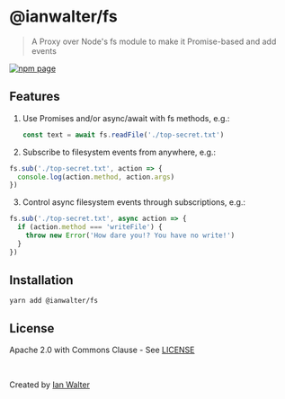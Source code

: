 # @ianwalter/fs
> A Proxy over Node's fs module to make it Promise-based and add events

[![npm page][npmImage]][npmUrl]

## Features

1. Use Promises and/or async/await with fs methods, e.g.:
   ```js
   const text = await fs.readFile('./top-secret.txt')
   ```
2. Subscribe to filesystem events from anywhere, e.g.:
  ```js
  fs.sub('./top-secret.txt', action => {
    console.log(action.method, action.args)
  })
  ```
3. Control async filesystem events through subscriptions, e.g.:
  ```js
  fs.sub('./top-secret.txt', async action => {
    if (action.method === 'writeFile') {
      throw new Error('How dare you!? You have no write!')
    }
  })
  ```

## Installation

```console
yarn add @ianwalter/fs
```

## License

Apache 2.0 with Commons Clause - See [LICENSE][licenseUrl]

&nbsp;

Created by [Ian Walter](https://iankwalter.com)

[npmImage]: https://img.shields.io/npm/v/@ianwalter/fs.svg
[npmUrl]: https://www.npmjs.com/package/@ianwalter/fs
[licenseUrl]: https://github.com/ianwalter/fs/blob/master/LICENSE

